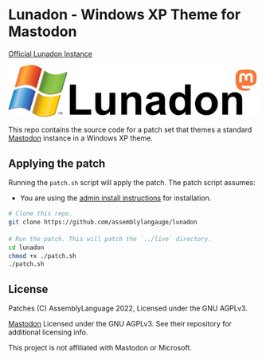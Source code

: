 # Lunadon - Windows XP Theme for Mastodon

[Official Lunadon Instance](https://lunadon.org)

<p align="center">
    <a href="https://lunadon.org">
      <img src="docs/lunadon.png" alt="Lunadon" />
    </a>
</p>

This repo contains the source code for a patch set that themes a standard [Mastodon](https://github.com/mastodon/mastodon) instance in a Windows XP theme.

## Applying the patch

Running the `patch.sh` script will apply the patch. The patch script assumes:

* You are using the [admin install instructions](https://docs.joinmastodon.org/admin/install/) for installation.

```sh
# Clone this repo.
git clone https://github.com/assemblylangauge/lunadon

# Run the patch. This will patch the `../live` directory.
cd lunadon
chmod +x ./patch.sh
./patch.sh
```

## License

Patches (C) AssemblyLanguage 2022, Licensed under the GNU AGPLv3.

[Mastodon](https://github.com/mastodon/mastodon) Licensed under the GNU AGPLv3. See their repository for additional licensing info.

This project is not affiliated with Mastodon or Microsoft.
